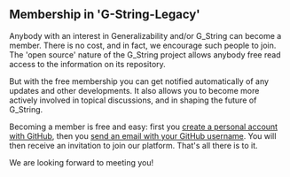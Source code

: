 ## Membership in 'G-String-Legacy'

Anybody with an interest in Generalizability and/or G_String can become a member. There is no cost, and in fact, we encourage such people to join. The 'open source' nature of the G_String project allows anybody free read access to the information on its repository. 

But with the free membership you can get notified automatically of any updates and other developments. It also allows you to become more actively involved in topical discussions, and in shaping the future of G_String.

Becoming a member is free and easy: first you [create a personal account with GitHub](https://docs.github.com/en/get-started/signing-up-for-github/signing-up-for-a-new-github-account), then you [send an email with your GitHub username](mailto:ralph@papaworx.com?subject=Membership%20in%20G-String-Legacy). You will then receive an invitation to join our platform. That's all there is to it.

We are looking forward to meeting you!
